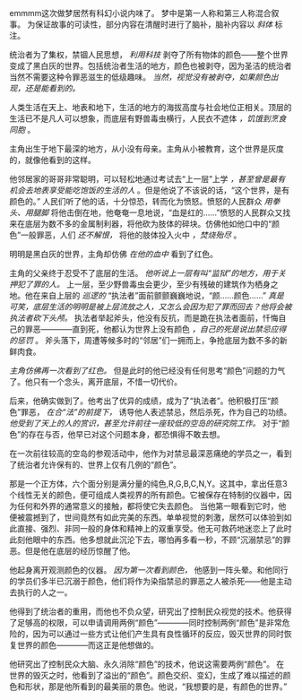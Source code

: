 emmmm这次做梦居然有科幻小说内味了。
梦中是第一人称和第三人称混合叙事。
为保证故事的可读性，部分内容在清醒时进行了脑补，脑补内容以 *斜体* 标注。

统治者为了集权，禁锢人民思想， *利用科技* 剥夺了所有物体的颜色——整个世界变成了黑白灰的世界。包括统治者生活的地方，颜色也被剥夺，因为圣洁的统治者当然不需要这种令罪恶滋生的低级趣味。 *当然，视觉没有被剥夺，如果颜色出现，还是能看到的。*

人类生活在天上、地表和地下，生活的地方的海拔高度与社会地位正相关。顶层的生活已不是凡人可以想象，而底层有野兽毒虫横行，人民衣不遮体 *，饥饿到烹食同胞* 。

主角出生于地下最深的地方，从小没有母亲。主角从小被教育，这个世界是灰度的，就像他看到的这样。

他邻居家的哥哥非常聪明，可以轻松地通过考试去“上一层”上学 *，甚至曾是最有机会去地表享受能吃饱饭的生活的人* 。但是他说了不该说的话，“这个世界，是有颜色的。”
人民们听了他的话，十分惊恐，转而化为愤怒。愤怒的人民群众 *用拳头、用腿脚* 将他击倒在地，他奄奄一息地说，“血是红的……”愤怒的人民群众又找来在底层为数不多的金属制利器，将他砍为肢体的碎块。仿佛他如他口中的“颜色”一般罪恶，人们 *还不解恨，* 将他的肢体投入火中 *，焚烧殆尽* 。

明明是黑白灰的世界，主角却仿佛 *在他的血中* 看到了红色。

主角的父亲终于忍受不了底层的生活。 *他听说上一层有叫“监狱”的地方，用于关押犯了罪的人。* 上一层，至少野兽毒虫会更少，至少有残破的建筑作为栖身之地。他在来自上层的 *巡逻的* “执法者”面前颤颤巍巍地说，“颜……颜色……”
*真是可笑，底层生活的明明是被上层流放之人，又怎么会因为犯了罪而回去？他将会被执法者砍下头颅。*
执法者举起斧头，他没有反抗，而是跪在执法者面前，忏悔自己的罪恶————直到死，他都认为世界上没有颜色 *，自己的死是说出禁忌应得的惩罚* 。
斧头落下，周遭等候多时的“邻居”们一拥而上，争抢底层为数不多的新鲜肉食。

*主角仿佛再一次看到了红色。*
但是此时的他已经没有任何思考“颜色”问题的力气了。他只有一个念头，离开底层，不惜一切代价。

后来，他确实做到了。他考出了优异的成绩，成为了“执法者”。他积极打压“颜色”罪恶， *在合“法”的前提下，* 诱导他人表述禁忌，然后杀死，作为自己的功绩。 *他受到了天上的人的赏识，甚至允许前往一座较低的空岛的研究院工作。* 对于“颜色”的存在与否，他早已对这个问题本身，都恐惧得不敢去想。

在一次前往较高的空岛的参观活动中，他作为对禁忌最深恶痛绝的学员之一，看到了统治者允许保有的、世界上仅有几例的“颜色”。

那是一个正方体，六个面分别是满分量的纯色,R,G,B,C,N,Y。这其中，拿出任意3个线性无关的颜色，便可组成人类视界的所有颜色。它被保存在特制的仪器中，因为任何和外界的通常意义的接触，都将使它失去颜色。
当他第一眼看到它时，他便被震撼到了，世间竟然有如此完美的东西。单单视觉的刺激，居然可以体验到如此直接、强烈、非同一般的身体和精神上的双重享受。他无可救药地迷恋上了此时此刻他眼中的东西。他多想就此沉沦下去，哪怕再多看一秒，不顾“沉溺禁忌”的罪恶。但是他在底层的经历惊醒了他。

他起身离开观测颜色的仪器。 *因为第一次看到颜色，* 他感到一阵头晕。和他同行的学员们多半已沉溺于颜色，他们将作为染指禁忌的罪恶之人被杀死——他是主动去执行的人之一。

他得到了统治者的重用，而他也不负众望，研究出了控制民众视觉的技术。他获得了足够高的权限，可以申请调用两例“颜色”————同时控制两例“颜色”是非常危险的，因为可以通过一些方式让他们产生具有良性循环的反应，毁灭世界的同时恢复世界的颜色————而这正是他想做的。

他研究出了控制民众大脑、永久消除“颜色”的技术，他说这需要两例“颜色”。
在世界的毁灭之时，他看到了溢出的“颜色”。颜色交织、变幻，生成了难以描述的颜色和形状，那是他所看到的最美丽的景色。他说，“我想要的是，有颜色的世界。”
